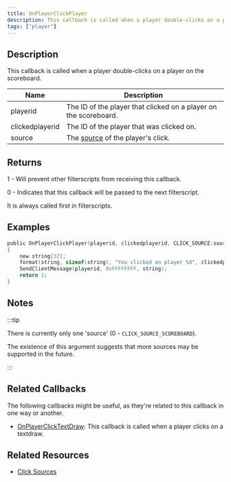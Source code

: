 ```yaml
---
title: OnPlayerClickPlayer
description: This callback is called when a player double-clicks on a player on the scoreboard.
tags: ["player"]
---
```


## Description

This callback is called when a player double-clicks on a player on the scoreboard.

| Name            | Description                                                      |
| --------------- | ---------------------------------------------------------------- |
| playerid        | The ID of the player that clicked on a player on the scoreboard. |
| clickedplayerid | The ID of the player that was clicked on.                        |
| source          | The [source](../resources/clicksources) of the player's click.   |

## Returns

1 - Will prevent other filterscripts from receiving this callback.

0 - Indicates that this callback will be passed to the next filterscript.

It is always called first in filterscripts.

## Examples

```c
public OnPlayerClickPlayer(playerid, clickedplayerid, CLICK_SOURCE:source)
{
    new string[32];
    format(string, sizeof(string), "You clicked on player %d", clickedplayerid);
    SendClientMessage(playerid, 0xFFFFFFFF, string);
    return 1;
}
```

## Notes

:::tip

There is currently only one 'source' (0 - `CLICK_SOURCE_SCOREBOARD`).

The existence of this argument suggests that more sources may be supported in the future.

:::

## Related Callbacks

The following callbacks might be useful, as they're related to this callback in one way or another.

- [OnPlayerClickTextDraw](OnPlayerClickTextDraw): This callback is called when a player clicks on a textdraw.

## Related Resources

- [Click Sources](../resources/clicksources)
